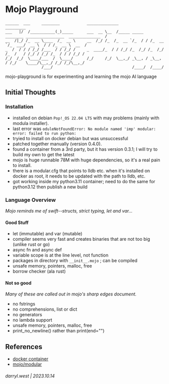 # Mojo Playground

```
______  ___     ________            ______________                                                 _________
___   |/  /___________(_)_____      ___  __ \__  /_____ _____  ________ _________________  ______________  /
__  /|_/ /_  __ \____  /_  __ \     __  /_/ /_  /_  __ `/_  / / /_  __ `/_  ___/  __ \  / / /_  __ \  __  /
_  /  / / / /_/ /___  / / /_/ /     _  ____/_  / / /_/ /_  /_/ /_  /_/ /_  /   / /_/ / /_/ /_  / / / /_/ /
/_/  /_/  \____/___  /  \____/      /_/     /_/  \__,_/ _\__, / _\__, / /_/    \____/\__,_/ /_/ /_/\__,_/
                /___/                                   /____/  /____/
```

mojo-playground is for experimenting and learning the mojo AI language

## Initial Thoughts

### Installation

* installed on debian `Pop!_OS 22.04 LTS` with may problems (mainly with modula installer).
* last error was `oduleNotFoundError: No module named 'imp' modular: error: failed to run python:`
* tryied to install on docker debian but was unsuccessful
* patched together manually (version 0.4.0).
* found a container from a 3rd party, but it has version 0.3.1; I will try to build my own to get the latest
* mojo is huge runnable 78M with huge dependencies, so it's a real pain to install.
* there is a modular.cfg that points to lldb etc.  when it's installed on docker as root, it needs to be updated with the path to lldb, etc.
* got working inside my python3.11 container; need to do the same for python3.12 then publish a new build

### Language Overview

_Mojo reminds me of swift--structs, strict typing, let and var..._

#### Good Stuff

* let (immutable) and var (mutable)
* compiler seems very fast and creates binaries that are not too big (unlike rust or go)
* async fn and async def
* variable scope is at the line level, not function
* packages in directory with `__init__.mojo` ; can be compiled
* unsafe memory, pointers, malloc, free
* borrow checker (ala rust)

#### Not so good

_Many of these are called out in mojo's *sharp edges* document._

* no fstrings
* no comprehensions, list or dict
* no generators
* no lambda support
* unsafe memory, pointers, malloc, free
* print_no_newline() rather than print(end="")

## References

* [docker container](https://hub.docker.com/r/abequie/mojo)
* [mojo/modular](developer.modular.com)

###### darryl.west | 2023.10.14
